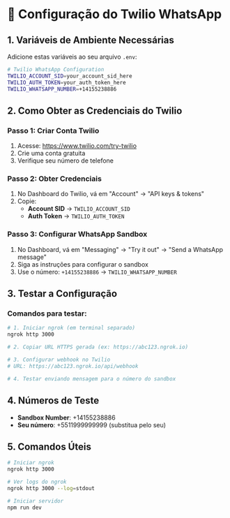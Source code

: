 # 🔧 Configuração do Twilio WhatsApp

## 1. Variáveis de Ambiente Necessárias

Adicione estas variáveis ao seu arquivo `.env`:

```bash
# Twilio WhatsApp Configuration
TWILIO_ACCOUNT_SID=your_account_sid_here
TWILIO_AUTH_TOKEN=your_auth_token_here
TWILIO_WHATSAPP_NUMBER=+14155238886
```

## 2. Como Obter as Credenciais do Twilio

### Passo 1: Criar Conta Twilio
1. Acesse: https://www.twilio.com/try-twilio
2. Crie uma conta gratuita
3. Verifique seu número de telefone

### Passo 2: Obter Credenciais
1. No Dashboard do Twilio, vá em "Account" → "API keys & tokens"
2. Copie:
   - **Account SID** → `TWILIO_ACCOUNT_SID`
   - **Auth Token** → `TWILIO_AUTH_TOKEN`

### Passo 3: Configurar WhatsApp Sandbox
1. No Dashboard, vá em "Messaging" → "Try it out" → "Send a WhatsApp message"
2. Siga as instruções para configurar o sandbox
3. Use o número: `+14155238886` → `TWILIO_WHATSAPP_NUMBER`

## 3. Testar a Configuração

### Comandos para testar:

```bash
# 1. Iniciar ngrok (em terminal separado)
ngrok http 3000

# 2. Copiar URL HTTPS gerada (ex: https://abc123.ngrok.io)

# 3. Configurar webhook no Twilio
# URL: https://abc123.ngrok.io/api/webhook

# 4. Testar enviando mensagem para o número do sandbox
```

## 4. Números de Teste

- **Sandbox Number**: +14155238886
- **Seu número**: +5511999999999 (substitua pelo seu)

## 5. Comandos Úteis

```bash
# Iniciar ngrok
ngrok http 3000

# Ver logs do ngrok
ngrok http 3000 --log=stdout

# Iniciar servidor
npm run dev
```
